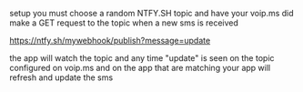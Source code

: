 setup you must choose a random NTFY.SH topic and have your voip.ms did make a GET request to the topic when a new sms is received

https://ntfy.sh/mywebhook/publish?message=update


the app will watch the topic and any time "update" is seen on the topic configured on voip.ms and on the app that are matching your app will refresh and update the sms
